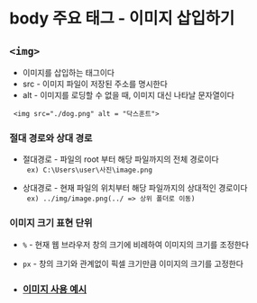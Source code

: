 # body 주요 태그 - 이미지 삽입하기
## ```<img>``` <br>
* 이미지를 삽입하는 태그이다
* src - 이미지 파일이 저장된 주소를 명시한다
* alt - 이미지를 로딩할 수 없을 때, 이미지 대신 나타날 문자열이다

``` <img src="./dog.png" alt = "닥스훈트">```

### 절대 경로와 상대 경로
* 절대경로 - 파일의 root 부터 해당 파일까지의 전체 경로이다 <br>
``` ex) C:\Users\user\사진\image.png```

* 상대경로 - 현재 파일의 위치부터 해당 파일까지의 상대적인 경로이다<br>
``` ex) ../img/image.png(../ => 상위 폴더로 이동)```

### 이미지 크기 표현 단위
* ```%``` - 현재 웹 브라우저 창의 크기에 비례하여 이미지의 크기를 조정한다
* ```px``` - 창의 크기와 관계없이 픽셀 크기만큼 이미지의 크기를 고정한다

* ### [이미지 사용 예시](./MULTIMIDIA.html)